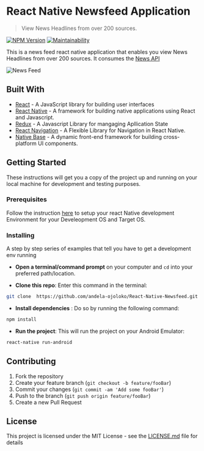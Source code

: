 # React Native Newsfeed Application
> View News Headlines from over 200 sources.

[![NPM Version][npm-image]][npm-url]
[![Maintainability](https://api.codeclimate.com/v1/badges/18202ee92e95c0c751b9/maintainability)](https://codeclimate.com/github/andela-ojoloko/React-Native-Newsfeed/maintainability)

This is a news feed react native application that enables you view News Headlines from over 200 sources. It consumes the [News API](https://newsapi.org)

![News Feed](https://media.giphy.com/media/xUOxfoqMyP7cCWykCI/giphy.gif)

## Built With

* [React](https://reactjs.org) - A JavaScript library for building user interfaces
* [React Native](https://facebook.github.io/react-native/) - A framework for building native applications using React and Javascript.
* [Redux](https://redux.js.org) - A Javascript Library for mangaging Apllication State
* [React Navigation](https://reactnavigation.org) - A Flexible Library for Navigation in React Native.
* [Native Base](https://nativebase.io) - A dynamic front-end framework
for building cross-platform UI components.

## Getting Started

These instructions will get you a copy of the project up and running on your local machine for development and testing purposes.

### Prerequisites

Follow the instruction [here](https://facebook.github.io/react-native/docs/getting-started.html) to setup your react Native development Environment for your Develeopment OS and Target OS.


### Installing

A step by step series of examples that tell you have to get a development env running

- **Open a terminal/command prompt** on your computer and `cd` into your preferred path/location.

- **Clone this repo**: Enter this command in the terminal:

``` bash
git clone  https://github.com/andela-ojoloko/React-Native-Newsfeed.git
```

- **Install dependencies** : Do so by running the following command:

``` bash
npm install
```

- **Run the project**: This will run the project on your Android Emulator:

``` bash
react-native run-android
```

## Contributing

1. Fork the repository
2. Create your feature branch (`git checkout -b feature/fooBar`)
3. Commit your changes (`git commit -am 'Add some fooBar'`)
4. Push to the branch (`git push origin feature/fooBar`)
5. Create a new Pull Request


## License

This project is licensed under the MIT License - see the [LICENSE.md](LICENSE.md) file for details


<!-- Markdown link & img dfn's -->
[npm-image]: https://img.shields.io/npm/v/datadog-metrics.svg?style=flat-square
[npm-url]: https://npmjs.org/package/datadog-metrics